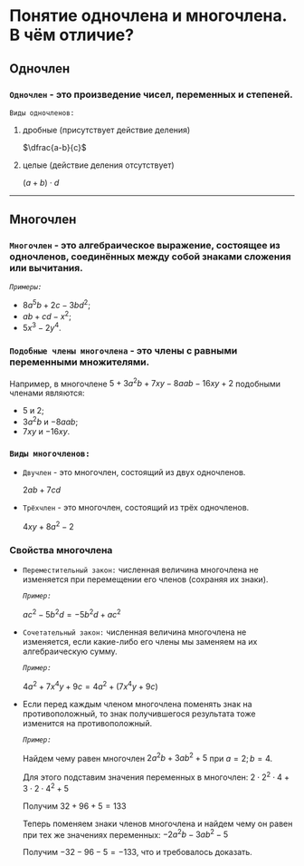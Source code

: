 # Понятие одночлена и многочлена. В чём отличие?
## Одночлен

 ### `Одночлен` - это произведение чисел, переменных и степеней.

`Виды одночленов:`

1) дробные (присутствует действие деления)
   
   $\dfrac{a-b}{c}$

2) целые (действие деления отсутствует)
   
   $(a+b)\cdot d$
   
***
## Многочлен

### `Многочлен` - это алгебраическое выражение, состоящее из одночленов, соединённых между собой знаками сложения или вычитания.

  *`Примеры:`* 

  - $8a^5b+2c-3bd^2;$
  - $ab+cd-x^2;$
  - $5x^3-2y^4.$
  
  
### `Подобные члены многочлена` - это члены с равными переменными множителями.
  
  Например, в многочлене $5+3a^2b+7xy-8aab-16xy+2$ подобными членами являются:

  - $5$ и $2;$
  - $3a^2b$ и $-8aab;$
  - $7xy$ и $-16xy.$

### `Виды многочленов:`

- `Двучлен` - это многочлен, состоящий из двух одночленов.
  
  $2ab+7cd$

- `Трёхчлен` - это многочлен, состоящий из трёх одночленов.
  
  $4xy+8a^2-2$

### Свойства многочлена

- `Переместительный закон:` численная величина многочлена не изменяется при перемещении его членов (сохраняя их знаки).
   
   *`Пример:`* 

   $ac^2-5b^2d=-5b^2d+ac^2$

- `Сочетательный закон:` численная величина многочлена не изменяется, если какие-либо его члены мы заменяем на их алгебраическую сумму.
  
    *`Пример:`* 

  $4a^2+7x^4y+9c=4a^2+(7x^4y+9c)$

- Если перед каждым членом многочлена поменять знак на противоположный, то знак получившегося результата тоже изменится на противоположный.

  *`Пример:`* 

  Найдем чему равен многочлен $2a^2b+3ab^2+5$ при $a=2; b=4$.

  Для этого подставим значения переменных в многочлен: $2\cdot 2^2\cdot 4+3\cdot 2\cdot 4^2 + 5$
  
  Получим $32+96+5=133$

  Теперь поменяем знаки членов многочлена и найдем чему он равен при тех же значениях переменных: $-2a^2b-3ab^2-5$

  Получим $-32-96-5=-133,$ что и требовалось доказать.